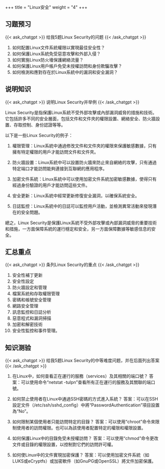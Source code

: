 +++
title = "Linux安全"
weight = "4"
+++
## 习题预习
{{< ask_chatgpt >}}
给我5题Linux Security的问题
{{< /ask_chatgpt >}}



1. 如何配置Linux文件系統權限以實現最佳安全性？
2. 如何保護Linux系統免受惡意攻擊和外部入侵？
3. 如何實施Linux防火墻保護網絡流量？
4. 如何保護Linux用戶帳戶免受未授權訪問和身份欺騙攻擊？
5. 如何檢測和應對存在於Linux系統中的漏洞和安全漏洞？   

## 说明知识
{{< ask_chatgpt >}}
说明Linux Security并举例
{{< /ask_chatgpt >}}



Linux Security是指保護Linux系統不受外部攻擊或內部漏洞威脅的措施和技術。它包括許多不同的安全層面，包括文件和文件夾的權限設置、網絡安全、防火牆設置、存取控制、身份認證等等。

以下是一些Linux Security的例子：

1. 權限管理：Linux系統中通過修改文件和文件夾的權限來保護敏感數據，只有擁有特定權限的用戶才能訪問文件和文件夾。

2. 防火牆設置：Linux系統中可以設置防火牆來防止來自網絡的攻擊，只有通過特定端口才能訪問能夠連接到互聯網的應用程序。

3. 加密文件系統：Linux系統中可以使用加密文件系統加密敏感數據，使得只有經過身份驗證的用戶才能訪問這些文件。

4. 安全更新：Linux系統中經常更新修復安全漏洞，以確保系統安全。

5. 日誌監控：Linux系統中的日誌可以監控用戶活動，並檢測異常活動來發現潛在的安全問題。

總之，Linux Security是保護Linux系統不受外部攻擊或內部漏洞威脅的重要技術和措施，一方面保障系統的運行穩定和安全，另一方面保障數據等敏感信息的安全。   

## 汇总重点
{{< ask_chatgpt >}}
条列Linux Security的重点
{{< /ask_chatgpt >}}



1. 安全性補丁更新
2. 安全性設定
3. 防火牆設定和管理
4. 檔案系統和存取權限管理
5. 密碼和帳號安全管理
6. 網路安全管理
7. 訊息監控和日誌分析
8. 惡意程式和漏洞掃描
9. 加密和解密技術
10. 安全性監控和事件管理。   

## 知识测验
{{< ask_chatgpt >}}
给我5题Linux Security的中等难度问题，并在后面列出答案
{{< /ask_chatgpt >}}



1. 在Linux中，如何查看正在運行的服務（services）及其相關的端口號？
答案：可以使用命令“netstat -tulpn”查看所有正在運行的服務及其關聯的端口號。

2. 如何禁止使用者在Linux中通過SSH密碼的方式進入系統？
答案：可以在SSH設定文件（/etc/ssh/sshd_config）中將“PasswordAuthentication”項目設置為“No”。

3. 如何限制某個使用者只能訪問特定的目錄？
答案：可以使用“chroot”命令來限制使用者的訪問權限。也可以為該使用者配置特定的權限和權限設置。

4. 如何保護Linux中的目錄免受未授權訪問？
答案：可以使用“chmod”命令更改文件或目錄的權限設置，以控制對它們的訪問許可權。

5. 如何使Linux中的文件實現加密保護？
答案：可以使用加密文件系統（如LUKS或eCryptfs）或加密軟件（如GnuPG或OpenSSL）將文件加密保護。   

